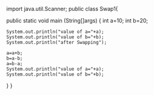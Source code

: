 import java.util.Scanner;
public class Swap1{

  public static void main (String[]args)
  {
    int a=10;
    int b=20;

    System.out.println("value of a="+a);
    System.out.println("value of b="+b);
    System.out.println("after Swapping");
    
    a=a+b;
    b=a-b;
    a=b-a;
    System.out.println("value of a="+a);
    System.out.println("value of b="+b);

   }
 }
